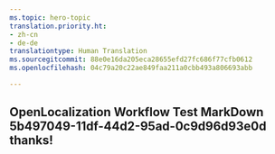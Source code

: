 ```yaml
---
ms.topic: hero-topic
translation.priority.ht:
- zh-cn
- de-de
translationtype: Human Translation
ms.sourcegitcommit: 88e0e16da205eca28655efd27fc686f77cfb0612
ms.openlocfilehash: 04c79a20c22ae849faa211a0cbb493a806693abb

---
```

## OpenLocalization Workflow Test MarkDown 5b497049-11df-44d2-95ad-0c9d96d93e0d thanks!



<!--HONumber=Jul16_HO5-->


